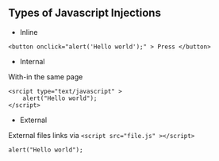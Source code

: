 ## Types of Javascript Injections

- Inline

```
<button onclick="alert('Hello world');" > Press </button>
```

- Internal

With-in the same page

```
<srcipt type="text/javascript" >
    alert("Hello world");
</script>
```

- External

External files links via `<script src="file.js" ></script>`

```
alert("Hello world");
```
